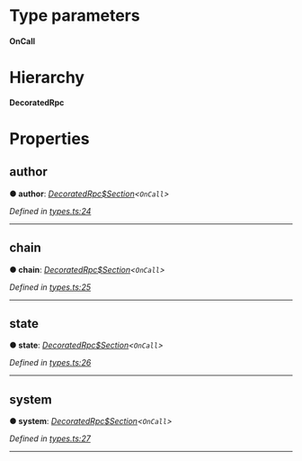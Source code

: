 

# Type parameters
#### OnCall 
# Hierarchy

**DecoratedRpc**

# Properties

<a id="author"></a>

##  author

**● author**: *[DecoratedRpc$Section](_types_.decoratedrpc_section.md)<`OnCall`>*

*Defined in [types.ts:24](https://github.com/polkadot-js/api/blob/d07ed8a/packages/api/src/types.ts#L24)*

___
<a id="chain"></a>

##  chain

**● chain**: *[DecoratedRpc$Section](_types_.decoratedrpc_section.md)<`OnCall`>*

*Defined in [types.ts:25](https://github.com/polkadot-js/api/blob/d07ed8a/packages/api/src/types.ts#L25)*

___
<a id="state"></a>

##  state

**● state**: *[DecoratedRpc$Section](_types_.decoratedrpc_section.md)<`OnCall`>*

*Defined in [types.ts:26](https://github.com/polkadot-js/api/blob/d07ed8a/packages/api/src/types.ts#L26)*

___
<a id="system"></a>

##  system

**● system**: *[DecoratedRpc$Section](_types_.decoratedrpc_section.md)<`OnCall`>*

*Defined in [types.ts:27](https://github.com/polkadot-js/api/blob/d07ed8a/packages/api/src/types.ts#L27)*

___

